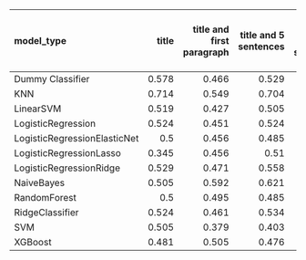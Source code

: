 | model_type                   |   title |   title and first paragraph |   title and 5 sentences |   title and 10 sentences |   title and first sentence each paragraph | raw text   |
|:-----------------------------|--------:|----------------------------:|------------------------:|-------------------------:|------------------------------------------:|:-----------|
| Dummy Classifier             |   0.578 |                       0.466 |                   0.529 |                    0.417 |                                     0.5   | 0.549      |
| KNN                          |   0.714 |                       0.549 |                   0.704 |                    0.641 |                                     0.33  | 0.636      |
| LinearSVM                    |   0.519 |                       0.427 |                   0.505 |                    0.437 |                                     0.524 | 0.529      |
| LogisticRegression           |   0.524 |                       0.451 |                   0.524 |                    0.466 |                                     0.515 | 0.553      |
| LogisticRegressionElasticNet |   0.5   |                       0.456 |                   0.485 |                    0.456 |                                     0.568 | 0.587      |
| LogisticRegressionLasso      |   0.345 |                       0.456 |                   0.51  |                    0.485 |                                     0.549 | 0.544      |
| LogisticRegressionRidge      |   0.529 |                       0.471 |                   0.558 |                    0.476 |                                     0.568 | 0.549      |
| NaiveBayes                   |   0.505 |                       0.592 |                   0.621 |                    0.655 |                                     0.684 | **0.830**  |
| RandomForest                 |   0.5   |                       0.495 |                   0.485 |                    0.461 |                                     0.471 | 0.544      |
| RidgeClassifier              |   0.524 |                       0.461 |                   0.534 |                    0.456 |                                     0.549 | 0.563      |
| SVM                          |   0.505 |                       0.379 |                   0.403 |                    0.539 |                                     0.563 | 0.529      |
| XGBoost                      |   0.481 |                       0.505 |                   0.476 |                    0.519 |                                     0.505 | 0.563      |